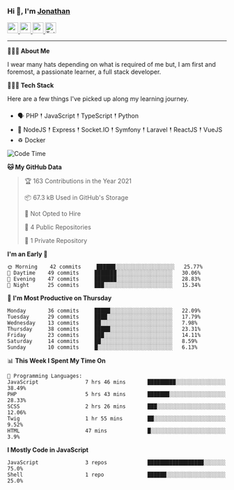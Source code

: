 ### Hi 👋, I'm [Jonathan](https://jonathan-d.ch) 

<p>
  <a href="https://www.twitter.com/redkill2108">
    <img src="https://img.shields.io/badge/twitter-%231DA1F2.svg?&style=for-the-badge&logo=twitter&logoColor=white" height=25>
  </a>
  <a href="https://www.linkedin.com/in/jdebetaz">
    <img src="https://img.shields.io/badge/linkedin-%230077B5.svg?&style=for-the-badge&logo=linkedin&logoColor=white" height=25>
  </a>
  <a href="https://www.instagram.com/jdebetaz/">
    <img src="https://img.shields.io/badge/instagram-%23E4405F.svg?&style=for-the-badge&logo=instagram&logoColor=white" height=25>
  </a>
  <a href="https://wakatime.com/@5c95ead1-71ee-4ecc-9a32-6c2b293dd432">
    <img src="https://wakatime.com/badge/user/5c95ead1-71ee-4ecc-9a32-6c2b293dd432.svg?style=for-the-badge" height=25 alt="Total time coded since Aug 23 2019" />
  </a>
</p>

-------

**🙋🏻‍♂️ About Me** 

<p>I wear many hats depending on what is required of me but, I am first and foremost, a passionate learner, a full stack developer.</p>

**👨🏻‍💻 Tech Stack** 

<p>Here are a few things I've picked up along my learning journey.</p>

- 🗣 PHP 𒑰 JavaScript 𒑰 TypeScript 𒑰 Python
- 🎒 NodeJS 𒑰 Express 𒑰 Socket.IO 𒑰 Symfony 𒑰 Laravel 𒑰 ReactJS 𒑰 VueJS
- ♽ Docker

<!--START_SECTION:waka-->
![Code Time](http://img.shields.io/badge/Code%20Time-349%20hrs%2025%20mins-blue)

**🐱 My GitHub Data** 

> 🏆 163 Contributions in the Year 2021
 > 
> 📦 67.3 kB Used in GitHub's Storage 
 > 
> 🚫 Not Opted to Hire
 > 
> 📜 4 Public Repositories 
 > 
> 🔑 1 Private Repository 
 > 
**I'm an Early 🐤** 

```text
🌞 Morning    42 commits     ██████░░░░░░░░░░░░░░░░░░░   25.77% 
🌆 Daytime    49 commits     ███████░░░░░░░░░░░░░░░░░░   30.06% 
🌃 Evening    47 commits     ███████░░░░░░░░░░░░░░░░░░   28.83% 
🌙 Night      25 commits     ███░░░░░░░░░░░░░░░░░░░░░░   15.34%

```
📅 **I'm Most Productive on Thursday** 

```text
Monday       36 commits     █████░░░░░░░░░░░░░░░░░░░░   22.09% 
Tuesday      29 commits     ████░░░░░░░░░░░░░░░░░░░░░   17.79% 
Wednesday    13 commits     ██░░░░░░░░░░░░░░░░░░░░░░░   7.98% 
Thursday     38 commits     █████░░░░░░░░░░░░░░░░░░░░   23.31% 
Friday       23 commits     ███░░░░░░░░░░░░░░░░░░░░░░   14.11% 
Saturday     14 commits     ██░░░░░░░░░░░░░░░░░░░░░░░   8.59% 
Sunday       10 commits     █░░░░░░░░░░░░░░░░░░░░░░░░   6.13%

```


📊 **This Week I Spent My Time On** 

```text
💬 Programming Languages: 
JavaScript               7 hrs 46 mins       █████████░░░░░░░░░░░░░░░░   38.49% 
PHP                      5 hrs 43 mins       ███████░░░░░░░░░░░░░░░░░░   28.33% 
SCSS                     2 hrs 26 mins       ███░░░░░░░░░░░░░░░░░░░░░░   12.06% 
Twig                     1 hr 55 mins        ██░░░░░░░░░░░░░░░░░░░░░░░   9.52% 
HTML                     47 mins             █░░░░░░░░░░░░░░░░░░░░░░░░   3.9%

```

**I Mostly Code in JavaScript** 

```text
JavaScript               3 repos             ██████████████████░░░░░░░   75.0% 
Shell                    1 repo              ██████░░░░░░░░░░░░░░░░░░░   25.0%

```



<!--END_SECTION:waka-->
